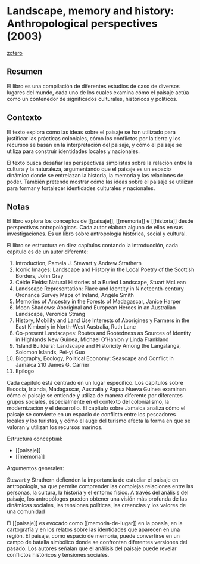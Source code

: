 # Landscape, memory and history: Anthropological perspectives (2003)
[zotero](zotero://select/items/@stewart&strathern2003)

## Resumen
El libro es una compilación de diferentes estudios de caso de diversos lugares del mundo, cada uno de los cuales examina cómo el paisaje actúa como un contenedor de significados culturales, históricos y políticos.


## Contexto
El texto explora cómo las ideas sobre el paisaje se han utilizado para justificar las prácticas coloniales, cómo los conflictos por la tierra y los recursos se basan en la interpretación del paisaje, y cómo el paisaje se utiliza para construir identidades locales y nacionales.

El texto busca desafiar las perspectivas simplistas sobre la relación entre la cultura y la naturaleza, argumentando que el paisaje es un espacio dinámico donde se entrelazan la historia, la memoria y las relaciones de poder. También pretende mostrar cómo las ideas sobre el paisaje se utilizan para formar y fortalecer identidades culturales y nacionales.

## Notas
<!--Según el título, prefacio, epígrafe, solapa-->
El libro explora los conceptos de [[paisaje]], [[memoria]] e [[historia]] desde perspectivas antropológicas. Cada autor elabora alguno de ellos en sus investigaciones. Es un libro sobre antropología histórica, social y cultural.

<!--Según la tabla de contenido, índices, apéndices-->
El libro se estructura en diez capítulos contando la introducción, cada capítulo es de un autor diferente:

1. Introduction, Pamela J. Stewart y Andrew Strathern 
2. Iconic Images: Landscape and History in the Local Poetry of the Scottish Borders, John Gray 
3. Céide Fields: Natural Histories of a Buried Landscape, Stuart McLean 
4. Landscape Representation: Place and Identity in Nineteenth-century Ordnance Survey Maps of Ireland, Angèle Smith 
5. Memories of Ancestry in the Forests of Madagascar, Janice Harper 
6. Moon Shadows: Aboriginal and European Heroes in an Australian Landscape, Veronica Strang 
7. History, Mobility and Land Use Interests of Aborigines y Farmers in the East Kimberly in North-West Australia, Ruth Lane 
8. Co-present Landscapes: Routes and Rootedness as Sources of Identity in Highlands New Guinea, Michael O’Hanlon y Linda Frankland 
9. ‘Island Builders’: Landscape and Historicity Among the Langalanga, Solomon Islands, Pei-yi Guo 
10. Biography, Ecology, Political Economy: Seascape and Conflict in Jamaica 210 James G. Carrier 
11. Epílogo

Cada capítulo está centrado en un lugar específico. Los capítulos sobre Escocia, Irlanda, Madagascar, Australia y Papua Nueva Guinea examinan cómo el paisaje se entiende y utiliza de manera diferente por diferentes grupos sociales, especialmente en el contexto del colonialismo, la modernización y el desarrollo. El capítulo sobre Jamaica analiza cómo el paisaje se convierte en un espacio de conflicto entre los pescadores locales y los turistas, y cómo el auge del turismo afecta la forma en que se valoran y utilizan los recursos marinos.

<!--según el escaneo de páginas-->
Estructura conceptual: 
- [[paisaje]]
- [[memoria]]

<!--Según la lectura rápida-->
Argumentos generales:

Stewart y Strathern defienden la importancia de estudiar el paisaje en antropología, ya que permite comprender las complejas relaciones entre las personas, la cultura, la historia y el entorno físico. A través del análisis del paisaje, los antropólogos pueden obtener una visión más profunda de las dinámicas sociales, las tensiones políticas, las creencias y los valores de una comunidad

El [[paisaje]] es evocado como [[memoria-de-lugar]] en la poesía, en la cartografía y en los relatos sobre las identidades que aparecen en una región. El paisaje, como espacio de memoria, puede convertirse en un campo de batalla simbólico donde se confrontan diferentes versiones del pasado. Los autores señalan que el análisis del paisaje puede revelar conflictos históricos y tensiones sociales.
